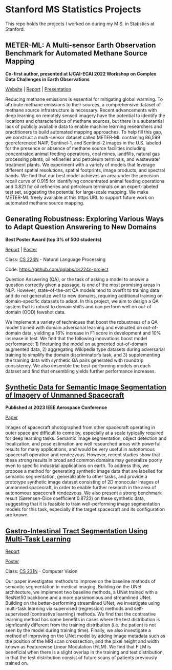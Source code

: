 # Stanford MS Statistics Projects

This repo holds the projects I worked on during my M.S. in Statistics at Stanford.

## METER-ML: A Multi-sensor Earth Observation Benchmark for Automated Methane Source Mapping

**Co-first author, presented at IJCAI-ECAI 2022 Workshop on Complex Data Challenges in Earth Observations**

[Website](https://stanfordmlgroup.github.io/projects/meter-ml/) | [Report](https://arxiv.org/abs/2207.11166) | [Presentation](https://www.youtube.com/watch?v=WGVy_viLhgU)

Reducing methane emissions is essential for mitigating global warming. To attribute methane emissions to their sources, a comprehensive dataset of methane source infrastructure is necessary. Recent advancements with deep learning on remotely sensed imagery have the potential to identify the locations and characteristics of methane sources, but there is a substantial lack of publicly available data to enable machine learning researchers and practitioners to build automated mapping approaches. To help fill this gap, we construct a multi-sensor dataset called METER-ML containing 86,599 georeferenced NAIP, Sentinel-1, and Sentinel-2 images in the U.S. labeled for the presence or absence of methane source facilities including concentrated animal feeding operations, coal mines, landfills, natural gas processing plants, oil refineries and petroleum terminals, and wastewater treatment plants. We experiment with a variety of models that leverage different spatial resolutions, spatial footprints, image products, and spectral bands. We find that our best model achieves an area under the precision recall curve of 0.915 for identifying concentrated animal feeding operations and 0.821 for oil refineries and petroleum terminals on an expert-labeled test set, suggesting the potential for large-scale mapping. We make METER-ML freely available at this https URL to support future work on automated methane source mapping.


## Generating Robustness: Exploring Various Ways to Adapt Question Answering to New Domains

**Best Poster Award (top 3% of 500 students)**

[Report](/NLP/NLP_Report.pdf) | [Poster](/NLP/NLP_Poster.pdf)

Class: [CS 224N](https://web.stanford.edu/class/cs224n/) - Natural Language Processing

Code: https://github.com/qqlabs/cs224n-project

Question Answering (QA), or the task of asking a model to answer a question correctly given a passage, is one of the most promising areas in NLP. However, state-of-the-art QA models tend to overfit to training data and do not generalize well to new domains, requiring additional training on domain-specific datasets to adapt. In this project, we aim to design a QA system that is robust to domain shifts and can perform well on out-of-domain (OOD) fewshot data.

We implement a variety of techniques that boost the robustness of a QA model trained with domain adversarial learning and evaluated on out-of-domain data, yielding a 16% increase in F1 score in development and 10% increase in test. We find that the following innovations boost model performance: 1) finetuning the model on augmented out-of-domain augmented data, 2) aggregating Wikipedia type datasets during adversarial training to simplify the domain discriminator’s task, and 3) supplementing the training data with synthetic QA pairs generated with roundtrip consistency. We also ensemble the best-performing models on each dataset and find that ensembling yields further performance increases.


## [Synthetic Data for Semantic Image Segmentation of Imagery of Unmanned Spacecraft](Time%20Series%20Analysis)

**Published at 2023 IEEE Aerospace Conference**

[Paper](https://arxiv.org/abs/2211.11941)

Images of spacecraft photographed from other spacecraft operating in outer space are difficult to come by, especially
at a scale typically required for deep learning tasks. Semantic
image segmentation, object detection and localization, and pose
estimation are well researched areas with powerful results for
many applications, and would be very useful in autonomous
spacecraft operation and rendezvous. However, recent studies
show that these strong results in broad and common domains
may generalize poorly even to specific industrial applications
on earth. To address this, we propose a method for generating
synthetic image data that are labelled for semantic segmentation,
generalizable to other tasks, and provide a prototype synthetic
image dataset consisting of 2D monocular images of unmanned
spacecraft, in order to enable further research in the area of
autonomous spacecraft rendezvous. We also present a strong
benchmark result (Sørensen-Dice coefficient 0.8723) on these synthetic data, suggesting that it is feasible to train well-performing
image segmentation models for this task, especially if the target
spacecraft and its configuration are known.

## [Gastro-Intestinal Tract Segmentation Using Multi-Task Learning](Time%20Series%20Analysis)

[Report](/Natural%20Language%20Processing%20with%20Deep%20Learning/Report%20-%20Generating%20Robustness.pdf)

[Poster](/Natural%20Language%20Processing%20with%20Deep%20Learning/Academic%20Poster%20-%20Generating%20Robustness.pdf)

Class: [CS 231N](http://cs231n.stanford.edu/) - Computer Vision

Our paper investigates methods to improve on the baseline methods of semantic segmentation in medical imaging.
Building on the UNet architecture, we implement two baseline methods, a UNet trained with a ResNet50 backbone
and a more parsimonious and streamlined UNet. Building
on the better-performing streamlined UNet, we investigate
using multi-task learning via supervised (regression) methods and self-supervised (contrastive learning) methods. We
find that the contrastive learning method has some benefits
in cases where the test distribution is signficantly different
from the training distribution (i.e. the patient is not seen by
the model during training time). Finally, we also investigate a method of improving on the UNet model by adding
image metadata such as the position of the MRI scan crosssection, and the pixel height and width known as Featurewise Linear Modulation (FiLM). We find that FiLM is beneficial when there is a slight overlap in the training and
test distribution, in that the test distribution consist of future scans of patients previously trained on.

